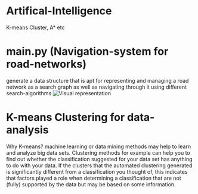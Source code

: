 # Artifical-Intelligence
K-means Cluster, A* etc

# main.py (Navigation-system for road-networks)
generate a data structure that is apt for representing and managing a road network as a search graph as well as navigating through it using different search-algorithms
![Visual representation](https://i.imgur.com/sEG8nnw.png)

# K-means Clustering for data-analysis

Why K-means? machine learning or data mining methods may help to learn and
analyze big data sets. Clustering methods for example can help you to find out whether the
classification suggested for your data set has anything to do with your data. If the clusters that the
automated clustering generated is significantly different from a classification you thought of, this
indicates that factors played a role when determining a classification that are not (fully) supported by
the data but may be based on some information.
